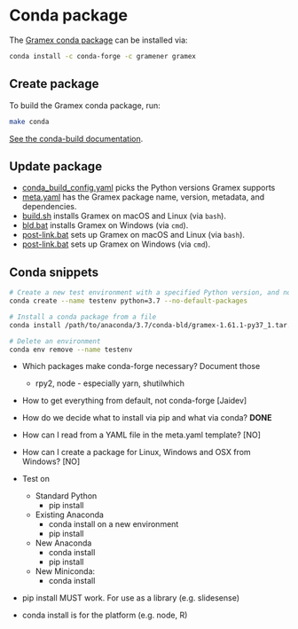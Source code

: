 # Conda package

The [Gramex conda package](https://anaconda.org/gramener/gramex) can be installed via:

```bash
conda install -c conda-forge -c gramener gramex
```

## Create package

To build the Gramex conda package, run:

```bash
make conda
```

[See the conda-build documentation](https://docs.conda.io/projects/conda-build/en/latest/).

## Update package

- [conda_build_config.yaml](conda_build_config.yaml) picks the Python versions Gramex supports
- [meta.yaml](meta.yaml) has the Gramex package name, version, metadata, and dependencies.
- [build.sh](build.sh) installs Gramex on macOS and Linux (via `bash`).
- [bld.bat](bld.bat) installs Gramex on Windows (via `cmd`).
- [post-link.bat](post-link.bat) sets up Gramex on macOS and Linux (via `bash`).
- [post-link.bat](post-link.bat) sets up Gramex on Windows (via `cmd`).

## Conda snippets

```bash
# Create a new test environment with a specified Python version, and no default packages
conda create --name testenv python=3.7 --no-default-packages

# Install a conda package from a file
conda install /path/to/anaconda/3.7/conda-bld/gramex-1.61.1-py37_1.tar.bz2

# Delete an environment
conda env remove --name testenv
```

- Which packages make conda-forge necessary? Document those
  - rpy2, node - especially yarn, shutilwhich
- How to get everything from default, not conda-forge [Jaidev]
- How do we decide what to install via pip and what via conda? **DONE**
- How can I read from a YAML file in the meta.yaml template? [NO]
- How can I create a package for Linux, Windows and OSX from Windows? [NO]

- Test on

  - Standard Python
    - pip install
  - Existing Anaconda
    - conda install on a new environment
    - pip install
  - New Anaconda
    - conda install
    - pip install
  - New Miniconda:
    - conda install

- pip install MUST work. For use as a library (e.g. slidesense)
- conda install is for the platform (e.g. node, R)
